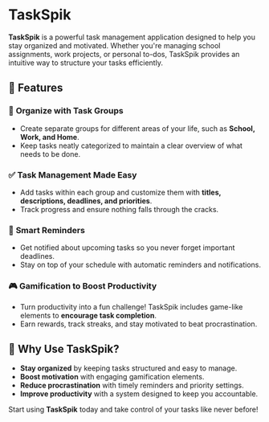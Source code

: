 # TaskSpik  

**TaskSpik** is a powerful task management application designed to help you stay organized and motivated. Whether you're managing school assignments, work projects, or personal to-dos, TaskSpik provides an intuitive way to structure your tasks efficiently.  

## 🌟 Features  

### 📌 **Organize with Task Groups**  
- Create separate groups for different areas of your life, such as **School, Work, and Home**.  
- Keep tasks neatly categorized to maintain a clear overview of what needs to be done.  

### ✅ **Task Management Made Easy**  
- Add tasks within each group and customize them with **titles, descriptions, deadlines, and priorities**.  
- Track progress and ensure nothing falls through the cracks.  

### 🔔 **Smart Reminders**  
- Get notified about upcoming tasks so you never forget important deadlines.  
- Stay on top of your schedule with automatic reminders and notifications.  

### 🎮 **Gamification to Boost Productivity**  
- Turn productivity into a fun challenge! TaskSpik includes game-like elements to **encourage task completion**.  
- Earn rewards, track streaks, and stay motivated to beat procrastination.  

## 🚀 Why Use TaskSpik?  
- **Stay organized** by keeping tasks structured and easy to manage.  
- **Boost motivation** with engaging gamification elements.  
- **Reduce procrastination** with timely reminders and priority settings.  
- **Improve productivity** with a system designed to keep you accountable.  

Start using **TaskSpik** today and take control of your tasks like never before!  

